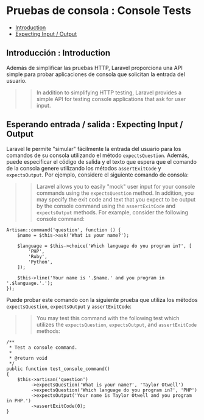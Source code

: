 # Pruebas de consola : Console Tests

- [Introduction](#introduction)
- [Expecting Input / Output](#expecting-input-and-output)

## Introducción : Introduction

Además de simplificar las pruebas HTTP, Laravel proporciona una API simple para probar aplicaciones de consola que solicitan la entrada del usuario.
> > In addition to simplifying HTTP testing, Laravel provides a simple API for testing console applications that ask for user input.

<a name="expecting-input-and-output"></a>
## Esperando entrada / salida : Expecting Input / Output

Laravel le permite "simular" fácilmente la entrada del usuario para los comandos de su consola utilizando el método `expectsQuestion`. Además, puede especificar el código de salida y el texto que espera que el comando de la consola genere utilizando los métodos `assertExitCode` y `expectsOutput`. Por ejemplo, considere el siguiente comando de consola:
> > Laravel allows you to easily "mock" user input for your console commands using the `expectsQuestion` method. In addition, you may specify the exit code and text that you expect to be output by the console command using the `assertExitCode` and `expectsOutput` methods. For example, consider the following console command:

    Artisan::command('question', function () {
        $name = $this->ask('What is your name?');

        $language = $this->choice('Which language do you program in?', [
            'PHP',
            'Ruby',
            'Python',
        ]);

        $this->line('Your name is '.$name.' and you program in '.$language.'.');
    });

Puede probar este comando con la siguiente prueba que utiliza los métodos `expectsQuestion`, `expectsOutput` y `assertExitCode`:
> > You may test this command with the following test which utilizes the `expectsQuestion`, `expectsOutput`, and `assertExitCode` methods:

    /**
     * Test a console command.
     *
     * @return void
     */
    public function test_console_command()
    {
        $this->artisan('question')
             ->expectsQuestion('What is your name?', 'Taylor Otwell')
             ->expectsQuestion('Which language do you program in?', 'PHP')
             ->expectsOutput('Your name is Taylor Otwell and you program in PHP.')
             ->assertExitCode(0);
    }

